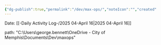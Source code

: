 ```yaml
---
{"dg-publish":true,"permalink":"/dev/max-ops/","noteIcon":"","created":"2025-04-16T09:00:27.322-05:00"}
---
```


Date: [[-Daily Activity Log-/2025 04-April 16\|2025 04-April 16]]

path: "C:\Users\george.bennett\OneDrive - City of Memphis\Documents\Dev\maxops\"
